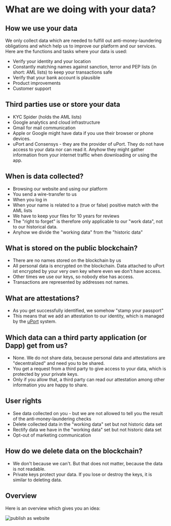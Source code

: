 # What are we doing with your data?

## How we use your data
We only collect data which are needed to fulfill out anti-money-laundering obligations and which help us 
to improve our platform and our services. Here are the 
functions and tasks where your data is used: 

- Verify your identity and your location
- Constantly matching names against sanction, terror and PEP lists (in short: AML lists) to keep your transactions safe 
- Verify that your bank account is plausible
- Product improvements
- Customer support


## Third parties use or store your data
- KYC Spider (holds the AML lists)
- Google analytics and cloud infrastructure 
- Gmail for mail communication
- Apple or Google might have data if you use their browser or phone devices.
- uPort and Consensys - they are the provider of uPort. They do not have access to your data nor can read it. 
Anyhow they might gather information from your internet traffic when downloading or using the app. 


## When is data collected?
- Browsing our website and using our platform
- You send a wire-transfer to us
- When you log in
- When your name is related to a (true or false) positive match with the AML lists
- We have to keep your files for 10 years for reviews
- The "right to forget" is therefore only applicable to our "work data", not to our historical data. 
- Anyhow we divide the "working data" from the "historic data"


## What is stored on the public blockchain?
- There are no names stored on the blockchain by us 
- All personal data is encrypted on the blockchain. Data attached to uPort ist encrypted by your 
very own key where even we don't have access. 
- Other times we use our keys, so nobody else has access. 
- Transactions are represented by addresses not names. 


## What are attestations?
- As you get successfully identified, we somehow "stamp your passport"
- This means that we add an attestation to our identity, which is managed by the [uPort](uport.me) system.


## Which data can a third party application (or Dapp) get from us?
- None. We do not share data, because personal data and attestations are "decentralized" and need you to be shared. 
- You get a request from a third party to give access to your data, which is protected by your private keys. 
- Only if you allow that, a third party can read our attestation among other information you are happy to share.  

## User rights
- See data collected on you - but we are not allowed to tell you the result of the anti-money-laundering checks
- Delete collected data in the "working data" set but not historic data set
- Rectify data we have in the "working data" set but not historic data set
- Opt-out of marketing communication



## How do we delete data on the blockchain?
- We don't because we can't. But that does not matter, because the data is not readable. 
- Private keys protect your data. If you lose or destroy the keys, it is similar to deleting data. 

## Overview
Here is an overview which gives you an idea: 

![publish as website](https://docs.google.com/drawings/d/e/2PACX-1vQbN3iJbFG8tzLVVbbawkurtS7ijj85S3pX6Pz_soaNrqpZPc7sHr03eJ28jMbX7pYf5Wns03lsk4wT/pub?w=960&h=720)
